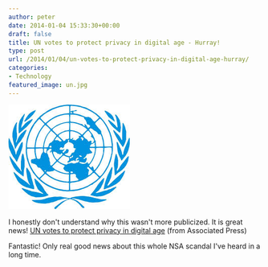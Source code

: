 ```yaml
---
author: peter
date: 2014-01-04 15:33:30+00:00
draft: false
title: UN votes to protect privacy in digital age - Hurray!
type: post
url: /2014/01/04/un-votes-to-protect-privacy-in-digital-age-hurray/
categories:
- Technology
featured_image: un.jpg
---
```


![UN](un.jpg)

I honestly don't understand why this wasn't more publicized. It is great news!
[UN votes to protect privacy in digital
age](http://bigstory.ap.org/article/un-votes-protect-privacy-digital-age) (from
Associated Press)

Fantastic! Only real good news about this whole NSA scandal I've heard in a long time.
